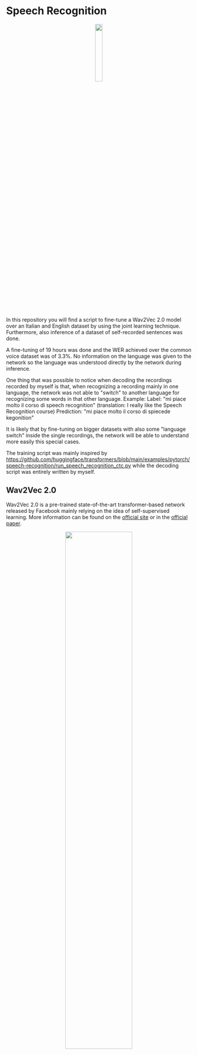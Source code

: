 # Speech Recognition

<p align="center"><img style="width:20%" src="https://upload.wikimedia.org/wikipedia/commons/thumb/4/49/Charles-University-symbol-4.png/1024px-Charles-University-symbol-4.png"></p>

In this repository you will find a script to fine-tune a Wav2Vec 2.0 model over an Italian and English dataset by using the joint learning technique.
Furthermore, also inference of a dataset of self-recorded sentences was done.

A fine-tuning of 19 hours was done and the WER achieved over the common voice dataset was of 3.3%.
No information on the language was given to the network so the language was understood directly by the network during inference.

One thing that was possible to notice when decoding the recordings recorded by myself is that, when recognizing a recording mainly in one language, the network was not able to "switch" to another language for recognizing some words in that other language.
Example:
Label: "mi piace molto il corso di speech recognition" (translation: I really like the Speech Recognition course)
Prediction: "mi piace molto il corso di spiecede kegonition"

It is likely that by fine-tuning on bigger datasets with also some "language switch" inside the single recordings, the network will be able to understand more easily this special cases.

The training script was mainly inspired by https://github.com/huggingface/transformers/blob/main/examples/pytorch/speech-recognition/run_speech_recognition_ctc.py while the decoding script was entirely written by myself.

## Wav2Vec 2.0
Wav2Vec 2.0 is a pre-trained state-of-the-art transformer-based network released by Facebook mainly relying on the idea of self-supervised learning.
More information can be found on the [official site](https://ai.facebook.com/blog/wav2vec-20-learning-the-structure-of-speech-from-raw-audio/) or in the [official paper](https://arxiv.org/pdf/2006.11477.pdf?fbclid=IwAR02UISCotdo8JX3cUMT7hPKTas0nh0WV6b5Yaiu5lXRoAH0mcl0topUOjw).

<p align="center"><img style="width:60%" src="https://huggingface.co/blog/assets/15_fine_tune_wav2vec2/wav2vec2.png"></p>
